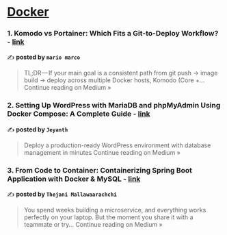 
<h1><a href=https://medium.com/tag/docker/recommended target="_blank" rel="noopener noreferrer">Docker</a></h1>
<h3>1. Komodo vs Portainer: Which Fits a Git-to-Deploy Workflow? - <a href="https://medium.com/@mariomarco08/komodo-vs-portainer-which-fits-a-git-to-deploy-workflow-715e8ef49bd3?source=rss------docker-5" target="_blank" rel="noopener noreferrer">link</a></h3>

✍️ **posted by `mario marco`**

<blockquote>TL;DR — If your main goal is a consistent path from git push → image build → deploy across multiple Docker hosts, Komodo (Core +…
Continue reading on Medium »</blockquote>

<h3>2. Setting Up WordPress with MariaDB and phpMyAdmin Using Docker Compose: A Complete Guide - <a href="https://medium.com/@jeyanth_kumar/setting-up-wordpress-with-mariadb-and-phpmyadmin-using-docker-compose-a-complete-guide-8852e5fd010e?source=rss------docker-5" target="_blank" rel="noopener noreferrer">link</a></h3>

✍️ **posted by `Jeyanth`**

<blockquote>Deploy a production-ready WordPress environment with database management in minutes
Continue reading on Medium »</blockquote>

<h3>3. From Code to Container: Containerizing Spring Boot Application with Docker & MySQL - <a href="https://medium.com/@thejani.mallawaarachchi/from-code-to-container-containerizing-spring-boot-application-with-docker-mysql-be1642659afa?source=rss------docker-5" target="_blank" rel="noopener noreferrer">link</a></h3>

✍️ **posted by `Thejani Mallawaarachchi`**

<blockquote>You spend weeks building a microservice, and everything works perfectly on your laptop. But the moment you share it with a teammate or try…
Continue reading on Medium »</blockquote>

